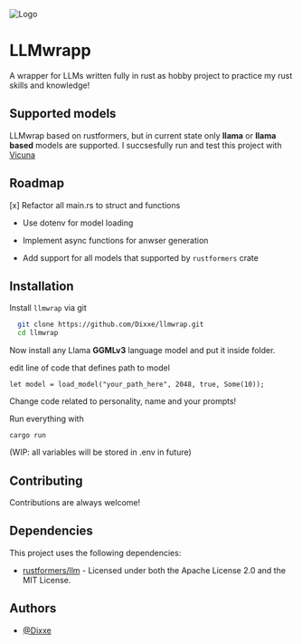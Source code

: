 
![Logo](https://dev-to-uploads.s3.amazonaws.com/uploads/articles/th5xamgrr6se0x5ro4g6.png)


# LLMwrapp

A wrapper for LLMs written fully in rust as hobby project to practice my rust skills and knowledge!

## Supported models

LLMwrap based on rustformers, but in current state only **llama** or **llama based** models are supported. I succsesfully run and test this project with [Vicuna](https://huggingface.co/TheBloke/vicuna-7B-v1.5-GGML)

## Roadmap

[x] Refactor all main.rs to struct and functions

- Use dotenv for model loading

- Implement async functions for anwser generation

- Add support for all models that supported by `rustformers` crate

## Installation

Install `llmwrap` via git

```bash
  git clone https://github.com/Dixxe/llmwrap.git
  cd llmwrap
```
Now install any Llama **GGMLv3** language model and put it inside folder.

edit line of code that defines path to model

`let model = load_model("your_path_here", 2048, true, Some(10));`

Change code related to personality, name and your prompts!

Run everything with

`cargo run`

(WIP: all variables will be stored in .env in future)    

## Contributing

Contributions are always welcome!

## Dependencies

This project uses the following dependencies:

- [rustformers/llm](https://github.com/rustformers/llm) - Licensed under both the Apache License 2.0 and the MIT License.


## Authors

- [@Dixxe](https://github.com/Dixxe)

